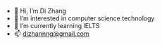 - 👋 Hi, I’m Di Zhang
- 👀 I’m interested in computer science technology
- 🌱 I’m currently learning IELTS
- 📫 dizhannng@gmail.com

<!---
dizhanng/dizhanng is a ✨ special ✨ repository because its `README.md` (this file) appears on your GitHub profile.
You can click the Preview link to take a look at your changes.
--->
